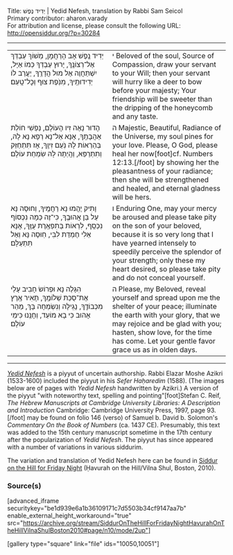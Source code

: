 <html>
<head></head>
<body>
Title: יְדִיד נֶפֶשׁ | Yedid Nefesh, translation by Rabbi Sam Seicol<br />
Primary contributor: aharon.varady<br />
For attribution and license, please consult the following URL: <a href="http://opensiddur.org/?p=30284">http://opensiddur.org/?p=30284</a>
<p />
<hr />

<table style="margin-left: auto;margin-right: auto;"><tbody>
<tr><td style="vertical-align:top;" width="46%">
<div class="liturgy"><span lang="he">
<span class="acrostic">יְ</span>דִיד נֶֽפֶשׁ אָב הָרַחֲמָן, 
מְשׁוֹךְ עַבְדְּךְ אֶל־רְצוֹנֶֽךָ,
יָרוּץ עַבְדְּךָ כְּמוֹ אַיָּל, 
יִשְׁתַּחֲוֶה אֶל מוּל הֲדָרֶֽךָ,
יֶעֱרַב לוֹ יְדִידוּתֶֽיךָ, 
מִנֹּֽפֶת צוּף וְכׇל־טָֽעַם׃
</span></div>
</td>
 
<td style="vertical-align:top;" width="53%">
<div class="english">
<span class="acrostic">י</span> Beloved of the soul, Source of Compassion, 
draw your servant to your Will;
then your servant will hurry like a deer 
to bow before your majesty;
Your friendship will be sweeter 
than the dripping of the honeycomb and any taste.
</div>
</td></tr>


<tr><td style="vertical-align:top;" width="46%">
<div class="liturgy"><span lang="he">
<span class="acrostic">הָ</span>דוּר נָאֶה זִיו הָעוֹלָם, 
נַפְשִׁי חוֹלַת אַהֲבָתֶֽךָ,
אָנָּא אֵל־נָא רְפָא נָא לָהּ, 
בְּהַרְאוֹת לָהּ נֹֽעַם זִיוֶֽךָ,
אָז תִּתְחַזֵּק וְתִתְרַפֵּא, 
וְהָֽיְתָה לָּהּ שִׂמְחַת עוֹלָם׃
</span></div>
</td>
 
<td style="vertical-align:top;" width="53%">
<div class="english">
<span class="acrostic">ה</span> Majestic, Beautiful, Radiance of the Universe, 
my soul pines for your love.
Please, O God, please heal her now[foot]cf. Numbers 12:13.[/foot] 
by showing her the pleasantness of your radiance;
then she will be strengthened and healed, 
and eternal gladness will be hers.
</div>
</td></tr>


<tr><td style="vertical-align:top;" width="46%">
<div class="liturgy"><span lang="he">
<span class="acrostic">וָ</span>תִיק יֶהֱמוּ נָא רַחֲמֶֽיךָ, 
וְחוּסָה נָּא עַל בֵּן אֲהוּבֶֽךָ,
כִּי־זֶה כַּמָּה נִכְסוֹף נִכְסַֽף, 
לִרְאוֹת בְּתִפְאֶֽרֶת עֻזֶּֽךָ,
אָנָּא אֵלִי חֶמְדַּת לִבִּי, 
חֽוּסָה נָּא וְאַל תִּתְעַלָּם׃
</span></div>
</td>
 
<td style="vertical-align:top;" width="53%"><div class="english">
<span class="acrostic">ו</span> Enduring One, may your mercy be aroused 
and please take pity on the son of your beloved,
because it is so very long that I have yearned intensely 
to speedily perceive the splendor of your strength;
only these my heart desired, 
so please take pity and do not conceal yourself.
</div>
</td></tr>


<tr><td style="vertical-align:top;" width="46%"><div class="liturgy"><span lang="he">
<span class="acrostic">הִ</span>גָּלֶה נָא וּפְרוֹשׂ חָבִיב עָלַי 
אֶת־סֻכַּת שְׁלוֹמֶֽךָ,
תָּאִיר אֶֽרֶץ מִכְּבוֹדֶֽךָ, 
נָגִֽילָה וְנִשְׂמְחָה בָּךְ,
מַהֵר אָהוּב כִּי בָא מוֹעֵד, 
וְחָנֵּֽנוּ כִּימֵי עוֹלָם׃
</span></div>
</td>
 
<td style="vertical-align:top;" width="53%">
<div class="english">
<span class="acrostic">ה</span> Please, my Beloved, reveal yourself 
and spread upon me the shelter of your peace;
illuminate the earth with your glory, 
that we may rejoice and be glad with you;
hasten, show love, for the time has come. 
Let your gentle favor grace us as in olden days.
</div>
</td></tr>
</tbody></table>

<hr />

<a href="http://en.wikipedia.org/wiki/Yedid_Nefesh"><em>Yedid Nefesh</em></a> is a piyyut of uncertain authorship. Rabbi Elazar Moshe Azikri (1533-1600) included the piyyut in his <em>Sefer Haḥaredim</em> (1588). (The images below are of pages with <em>Yedid Nefesh</em> handwritten by Azikri.) A version of the piyyut "with noteworthy text, spelling and pointing"[foot]Stefan C. Reif, <em>The Hebrew Manuscripts at Cambridge University Libraries: A Description and Introduction</em> Cambridge: Cambridge University Press, 1997, page 93.[/foot] may be found on folio 146 (verso) of Samuel b. David b. Solomon's <em>Commentary On the Book of Numbers</em> (ca. 1437 CE). Presumably, this text was added to the 15th century manuscript sometime in the 17th century after the popularization of <em>Yedid Nefesh</em>. The piyyut has since appeared with a number of variations in various siddurim.

The variation and translation of Yedid Nefesh here can be found in <a href="http://opensiddur.org/?p=8760">Siddur on the Hill for Friday Night</a> (Ḥavurah on the Hill/Vilna Shul, Boston, 2010).

<h3>Source(s)</h3>

[advanced_iframe securitykey="be1d939e6a1b36109171c7d5503b34cf9147aa7b" enable_external_height_workaround="true" src="https://archive.org/stream/SiddurOnTheHillForFridayNightHavurahOnTheHillVilnaShulBoston2010#page/n10/mode/2up"]

[gallery type="square" link="file" ids="10050,10051"]
</body>
</html>